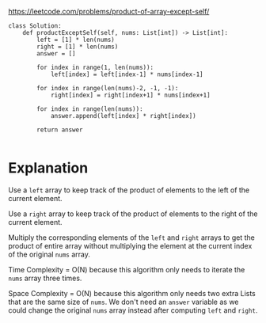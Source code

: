 https://leetcode.com/problems/product-of-array-except-self/

```
class Solution:
    def productExceptSelf(self, nums: List[int]) -> List[int]:
        left = [1] * len(nums)
        right = [1] * len(nums)
        answer = []

        for index in range(1, len(nums)):
            left[index] = left[index-1] * nums[index-1]
        
        for index in range(len(nums)-2, -1, -1):
            right[index] = right[index+1] * nums[index+1]

        for index in range(len(nums)):
            answer.append(left[index] * right[index])

        return answer
        
```

# Explanation
Use a `left` array to keep track of the product of elements to the left of the current element.

Use a `right` array to keep track of the product of elements to the right of the current element.

Multiply the corresponding elements of the `left` and `right` arrays to get the product of entire array without multiplying the element at the current index of the original `nums` array.

Time Complexity = O(N) because this algorithm only needs to iterate the `nums` array three times.

Space Complexity = O(N) because this algorithm only needs two extra Lists that are the same size of `nums`. We don't need an `answer` variable as we could change the original `nums` array instead after computing `left` and `right`.
